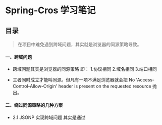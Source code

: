 # Spring-Cros 学习笔记

## 目录
####

>在项目中难免遇到跨域问题，其实就是浏览器的同源策略导致。


#### 一、跨域问题
- 跨域问题其实是浏览器的同源策略 即：
	1.协议相同
	2.域名相同
	3.端口相同

- 三者同时成立才能叫同源。但凡有一项不满足浏览器就会把 No 'Access-Control-Allow-Origin' header is present on the requested resource 抛出。

#### 二、绕过同源策略的几种方案

- 2.1 JSONP 实现跨域问题  其实是通过<script>  标签的src属性没有跨域限制，将数据放在一个指定名字的回调函数里传回来。
- 2.1 服务器端做手脚，在响应头header中添加"Access-Control-Allow-Origin"，指定允许访问的源。（CROS就是这样的）。
- 2.3 Httpclient 通过后端调用接口返回数据给前端
- 2.4 spring4.2及以上版本提供了@CrossOrigin注解来方便实现跨域。
- 2.5 通过代理实现跨域处理。
- 2.6 通多Node.js 做中间层

#### 三、项目中采用JSONP
3.1 Jsonp原理：
	SONP是利用浏览器对script的资源引用没有同源限制，通过动态插入一个script标签，当资源加载到页面后会立即执行的原理实现跨域的。JSONP是一种非正式传输协议，该协议的一个要点就是允许用户传递一个callback或者开始就定义一个回调方法，参数给服务端，然后服务端返回数据时会将这个callback参数作为函数名来包裹住JSON数据，这样客户端就可以随意定制自己的函数来自动处理返回数据了。
项目中使用:
	项目中有一部分接口采用了JSONP,前端和后端配合实现jsonp，前端请求url路径中带callback键值对，后端通过filter拦截器进行拦截，获取url的产数判断是否是JSONP 请求，若是这对该请求的响应进行拦截和处理。对响应的json文本进行包装。
```java
	public class JsonpCallbackFilter implements Filter {
	@Override
	public void init(FilterConfig fConfig) throws ServletException {
	}
	@Override
	public void doFilter(ServletRequest request, ServletResponse response, FilterChain chain)
			throws IOException, ServletException {
		HttpServletRequest httpRequest = (HttpServletRequest) request;
		HttpServletResponse httpResponse = (HttpServletResponse) response;
		Map<String, String[]> parms = httpRequest.getParameterMap();
		if (parms.containsKey("callback")) {
			OutputStream out = httpResponse.getOutputStream();
			GenericResponseWrapper wrapper = new GenericResponseWrapper(httpResponse);
			chain.doFilter(request, wrapper);
			//handles the content-size truncation
			ByteArrayOutputStream outputStream = new ByteArrayOutputStream();
			outputStream.write(new String(parms.get("callback")[0] + "(").getBytes());
			outputStream.write(wrapper.getData());
			outputStream.write(new String(");").getBytes());
			byte jsonpResponse[] = outputStream.toByteArray();
			wrapper.setContentType("text/javascript;charset=UTF-8");
			wrapper.setContentLength(jsonpResponse.length);
			out.write(jsonpResponse);
			out.close();
		} else {
			chain.doFilter(request, response);
		}
	}
	@Override
	public void destroy() {
	}
}
```
- 上面代码其实就是拦截请求，响应处理获取内容重新拼接输出。
- PS:由于response本身不具有缓存数据和对回应的数据进行操作，所以这里需要使用到HttpServletResponseWrapper 这个类和流的操作！包装的响应数据要和前端回调函数的名称相同。

- web.xml 中配置，对所有请求拦截
```xml
<filter>
		<filter-name>JSONPFilter</filter-name>
		<filter-class>com.dist.bdf.base.servlet.JsonpCallbackFilter</filter-class>
	</filter>
	<filter-mapping>
		<filter-name>JSONPFilter</filter-name>
		<url-pattern>/*</url-pattern>
	</filter-mapping>
```
- 3.2 JSONP引发的血案：
	- 先说说JSONP 的弊端：
		- 1.弊端也比较明显：需要前端和后端定制进行开发，服务端返回的数据不能是标准的Json数据，而是callback包裹的数据。
		- 2.数据安全的问题，如果未设置响应内容，第三方的脚本随意地执行，那么它就可以篡改页面内容，截获敏感数据。针对这种解决方案（查看百度解决）：
		- 3.对输出的内容进行必要的安全转义
		- 4限定jsonp的回调方法名的安全字符范围为(a-zA-Z0-9$ )
		- 5设置响应类型是非json或javascript类型，比如text/html。
		
  	- 引发的血案 ：
  		由于项目集成DASC(dsc)，出于安全的考虑，对于浏览器的一些响应头做了一下处理。如添加下：主要是X-contenx-Type-Option:nosniff，Content—Type
 ![](../IMG/spring/http.jpg)
 JSONP 就请求不行了
 ![](../IMG/spring/cros.jpg)
 本来JSONP 用来处理跨域问题 ，这下可好，跨域倒是解决了，报的错也是个什么东西,定位MIME这个是个什么东西 和ContextType 有关系。
 
MIME: 
IE4引入了一个新的feature：MIME sniffing。这个feature的本意是为了兼容那些后端程序员没有正确设置头部的网站。比如说有一个返回text/html类型Body的Response被错误设置成了text/plain。这时候IE浏览器就通过对Response Body的前256个字节进行判断（嗅探），发现他实际是text/html。这个时候IE就用处理html的方式对其进行处理。因此我们上面提到的这个案例中的html文件就得到了正确的处理
浏览器通常使用MIME类型（而不是文件扩展名）来确定如何处理文档；因此服务器设置正确以将正确的MIME类型附加到响应对象的头部是非常重要的。
在缺失 MIME 类型或客户端认为文件设置了错误的 MIME 类型时，浏览器可能会通过查看资源来进行MIME嗅探。每一个浏览器在不同的情况下会执行不同的操作。因为这个操作会有一些安全问题，有的 MIME 类型表示可执行内容而有些是不可执行内容。浏览器可以通过请求头 Content-Type 来设置X-Content-Type-Options  以阻止MIME嗅探。
X-Content-Type-Options：nosniff 是用来终结MIME 的嗅探，但是也带来不便，如果Content-Type 内容设置不正确 就会出来，上面的问题。

项目采用可以不要在响应头中加这个响应头，或者修改Content-Tepe类型。

JSONP 将成为过去式！采用第三方的CORS 实现跨域处理

#### 四、项目中采用CORS
理解：新增一系列 HTTP 头，让服务器能声明哪些来源可以通过浏览器访问该服务器上的资源。
其核心是服务端返回响应中的 Access-Control-Allow-Origin 首部字段
- 4.1项目中配置信息
```xml
<!--前后端分开部署情况下存在跨域访问的问题，如果前后端部署在一个域下则注释掉下面的配置 -->
	<filter>
		<filter-name>CORS</filter-name>
		<filter-class>com.thetransactioncompany.cors.CORSFilter</filter-class>
		<init-param>
			<param-name>cors.allowOrigin</param-name>
			<param-value>*</param-value>
		</init-param>
		<init-param>
			<param-name>cors.supportsCredentials</param-name>
			<param-value>true</param-value>
		</init-param>
		<init-param>
			<param-name>cors.exposedHeaders</param-name>
			<param-value>Set-Cookie</param-value>
		</init-param>
		<init-param>
			<param-name>cors.supportedHeaders</param-name>
			<param-value>Accept, Origin, X-Requested-With, Content-Type, Last-Modified, authorization</param-value>
		</init-param>
		<init-param>
			<param-name>cors.supportedMethods</param-name>
			<param-value>GET, POST, HEAD, OPTIONS,DELETE,PUT</param-value>
		</init-param>
	</filter>
	<filter-mapping>
		<filter-name>CORS</filter-name>
		<url-pattern>/*</url-pattern>
	</filter-mapping>
```
这个通过过滤去对配置允许的请求方法和响应头
cors.supportedMethods：取值范围{method-list}，默认“GET, POST, HEAD, OPTIONS”。列举所支持的HTTP方法。该信息将通“Access-Control-Allow-Methods”头信息返回给调用者，并且需要在service中实现CORS。非列表内的方法类型的请求将被CORS filters以HTTP 405 “Method not allowed”响应拒绝。
cors.supportedHeaders：取值范围{*|header-list}，默认*。定义所支持的自定义请求头，其信息将通过“Access-Control-Allow-Headers”头信息返回给请求者。如果配置为*，则包含任何自定义请求头信息的请求都将被接受。CORS Filter对此的实现是简单打包请求全部信息返回给浏览器。自定义请求头是指由浏览器JavaScript应用通过XMLHttpRequest.setRequestHeader()方法。例如通知浏览器允许“Content-Type, X-Requested-With”请求头。
cors.exposedHeaders：取值{header-list}，默认空表。列出浏览器通过XMLHttpRequest.getResponseHeader()方法可以暴露哪些header详细信息（而非简要信息）给跨域请求。CORS Filter通过“Access-Control-Expose-Headers”头提供这类信息详情，通知浏览器例如“X-Custom-1, X-Custom-2”自定义头信息可以安全的保留给初始化跨域请求的脚本。
cors.supportsCredentials：取值{true|false}，默认true。提示所支持的用户凭据类型，如cookies、HTTP授权或客户端证书。CORS Filter利用该值构造“Access-Control-Allow-Credentials”头信息。
cors.maxAge：取值{int}，默认-1（未定义）。定义web浏览器可以缓存预检请求结果的时间长度，单位为秒。如果值为-1，表示未定义。该信息通过“Access-Control-Max-Age”头信息传递给浏览器。建议浏览器保存预检请求缓存1小时，即该属性值为3600.
cors.tagRequests：取值{true|false}，默认false（不标记，或没有标签）。允许HTTP servlet请求标记提供给下游处理程序的CORS信息。允许标记只需将该属性值配置为true。

#### 五、Httpclient 实现后端调用
采用此方式调用使用的后端调用接口，完后基本的post，get 之类的请求。
```java
CloseableHttpClient httpClient = HttpClients.createDefault();
        //创建一个post对象 后面封装下  给路径
        //HttpGet get =new HttpGet("http://172.30.240.59:8680/DapService/ws/rs/gis/getProjectBase");
		HttpGet get =new HttpGet(businessUrl.getProjectURl());
		XmsDTO parseObject = null;
		CloseableHttpResponse response=null;
        try {
            response =httpClient.execute(get);
            String string = EntityUtils.toString(response.getEntity(),"utf-8");
            parseObject = JSON.parseObject(string,XmsDTO.class);
            response.close();
            httpClient.close(); 
		} catch (Exception e) {
			LOG.error(e.getMessage(), e);
		} finally {
			try {
				if(response!=null) 
				response.close();
				httpClient.close();
			} catch (IOException e) {
				// TODO Auto-generated catch block
				e.printStackTrace();
			}
		}
```

#### 六.spring 4.0实现跨域
 Spring 从4.2 版本开始支持跨域，可采用注解的方式
   这个而感觉是提供给别的系统访问允许跨域，而不是解决自己系统的跨域问题
   网上说明：https://spring.io/blog/2015/06/08/cors-support-in-spring-framework
 ：https://www.jianshu.com/p/9203e9b14465
 spring 5.0 好像提供处理，有待研究。
 
#### 7. 通过代理来解决跨域问题
后续研究学习下。
 
 总结：跨域问题就是浏览器同源策略


 
 


      








 




